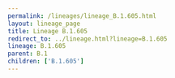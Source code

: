 ```yaml
---
permalink: /lineages/lineage_B.1.605.html
layout: lineage_page
title: Lineage B.1.605
redirect_to: ../lineage.html?lineage=B.1.605
lineage: B.1.605
parent: B.1
children: ['B.1.605']
---
```

